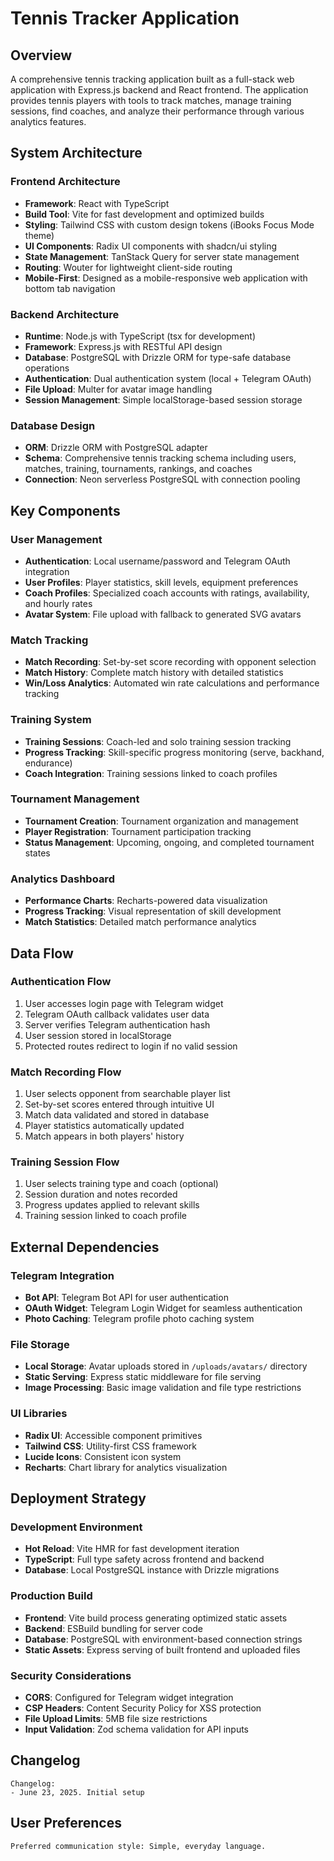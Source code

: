 # Tennis Tracker Application

## Overview

A comprehensive tennis tracking application built as a full-stack web application with Express.js backend and React frontend. The application provides tennis players with tools to track matches, manage training sessions, find coaches, and analyze their performance through various analytics features.

## System Architecture

### Frontend Architecture
- **Framework**: React with TypeScript
- **Build Tool**: Vite for fast development and optimized builds
- **Styling**: Tailwind CSS with custom design tokens (iBooks Focus Mode theme)
- **UI Components**: Radix UI components with shadcn/ui styling
- **State Management**: TanStack Query for server state management
- **Routing**: Wouter for lightweight client-side routing
- **Mobile-First**: Designed as a mobile-responsive web application with bottom tab navigation

### Backend Architecture
- **Runtime**: Node.js with TypeScript (tsx for development)
- **Framework**: Express.js with RESTful API design
- **Database**: PostgreSQL with Drizzle ORM for type-safe database operations
- **Authentication**: Dual authentication system (local + Telegram OAuth)
- **File Upload**: Multer for avatar image handling
- **Session Management**: Simple localStorage-based session storage

### Database Design
- **ORM**: Drizzle ORM with PostgreSQL adapter
- **Schema**: Comprehensive tennis tracking schema including users, matches, training, tournaments, rankings, and coaches
- **Connection**: Neon serverless PostgreSQL with connection pooling

## Key Components

### User Management
- **Authentication**: Local username/password and Telegram OAuth integration
- **User Profiles**: Player statistics, skill levels, equipment preferences
- **Coach Profiles**: Specialized coach accounts with ratings, availability, and hourly rates
- **Avatar System**: File upload with fallback to generated SVG avatars

### Match Tracking
- **Match Recording**: Set-by-set score recording with opponent selection
- **Match History**: Complete match history with detailed statistics
- **Win/Loss Analytics**: Automated win rate calculations and performance tracking

### Training System
- **Training Sessions**: Coach-led and solo training session tracking
- **Progress Tracking**: Skill-specific progress monitoring (serve, backhand, endurance)
- **Coach Integration**: Training sessions linked to coach profiles

### Tournament Management
- **Tournament Creation**: Tournament organization and management
- **Player Registration**: Tournament participation tracking
- **Status Management**: Upcoming, ongoing, and completed tournament states

### Analytics Dashboard
- **Performance Charts**: Recharts-powered data visualization
- **Progress Tracking**: Visual representation of skill development
- **Match Statistics**: Detailed match performance analytics

## Data Flow

### Authentication Flow
1. User accesses login page with Telegram widget
2. Telegram OAuth callback validates user data
3. Server verifies Telegram authentication hash
4. User session stored in localStorage
5. Protected routes redirect to login if no valid session

### Match Recording Flow
1. User selects opponent from searchable player list
2. Set-by-set scores entered through intuitive UI
3. Match data validated and stored in database
4. Player statistics automatically updated
5. Match appears in both players' history

### Training Session Flow
1. User selects training type and coach (optional)
2. Session duration and notes recorded
3. Progress updates applied to relevant skills
4. Training session linked to coach profile

## External Dependencies

### Telegram Integration
- **Bot API**: Telegram Bot API for user authentication
- **OAuth Widget**: Telegram Login Widget for seamless authentication
- **Photo Caching**: Telegram profile photo caching system

### File Storage
- **Local Storage**: Avatar uploads stored in `/uploads/avatars/` directory
- **Static Serving**: Express static middleware for file serving
- **Image Processing**: Basic image validation and file type restrictions

### UI Libraries
- **Radix UI**: Accessible component primitives
- **Tailwind CSS**: Utility-first CSS framework
- **Lucide Icons**: Consistent icon system
- **Recharts**: Chart library for analytics visualization

## Deployment Strategy

### Development Environment
- **Hot Reload**: Vite HMR for fast development iteration
- **TypeScript**: Full type safety across frontend and backend
- **Database**: Local PostgreSQL instance with Drizzle migrations

### Production Build
- **Frontend**: Vite build process generating optimized static assets
- **Backend**: ESBuild bundling for server code
- **Database**: PostgreSQL with environment-based connection strings
- **Static Assets**: Express serving of built frontend and uploaded files

### Security Considerations
- **CORS**: Configured for Telegram widget integration
- **CSP Headers**: Content Security Policy for XSS protection
- **File Upload Limits**: 5MB file size restrictions
- **Input Validation**: Zod schema validation for API inputs

## Changelog

```
Changelog:
- June 23, 2025. Initial setup
```

## User Preferences

```
Preferred communication style: Simple, everyday language.
```